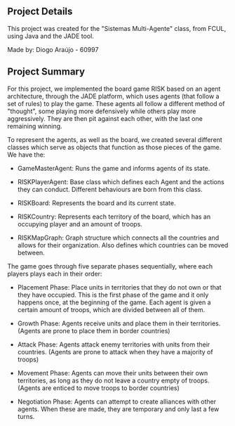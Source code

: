 ## Project Details
This project was created for the "Sistemas Multi-Agente" class, from FCUL, using Java and the JADE tool.

Made by: Diogo Araújo - 60997

## Project Summary
For this project, we implemented the board game RISK based on an agent architecture, through the JADE platform, which uses agents (that follow a set of rules) to play the game. These agents all follow a different method of "thought", some playing more defensively while others play more aggressively. They are then pit against each other, with the last one remaining winning.

To represent the agents, as well as the board, we created several different classes which serve as objects that function as those pieces of the game. We have the:

- GameMasterAgent: Runs the game and informs agents of its state.

- RISKPlayerAgent: Base class which defines each Agent and the actions they can conduct. Different behaviours are born from this class.

- RISKBoard: Represents the board and its current state.

- RISKCountry: Represents each territory of the board, which has an occupying player and an amount of troops.

- RISKMapGraph: Graph structure which connects all the countries and allows for their organization. Also defines which countries can be moved between.

The game goes through five separate phases sequentially, where each players plays each in their order:

- Placement Phase: Place units in territories that they do not own or that they have occupied. This is the first phase of the game and it only happens once, at the beginning of the game. Each agent is given a certain amount of troops, which are divided between all of them.

- Growth Phase: Agents receive units and place them in their territories. (Agents are prone to place them in border countries)

- Attack Phase: Agents attack enemy territories with units from their countries. (Agents are prone to attack when they have a majority of troops)

- Movement Phase: Agents can move their units between their own territories, as long as they do not leave a country empty of troops. (Agents are enticed to move troops to border countries)

- Negotiation Phase: Agents can attempt to create alliances with other agents. When these are made, they are temporary and only last a few turns.

